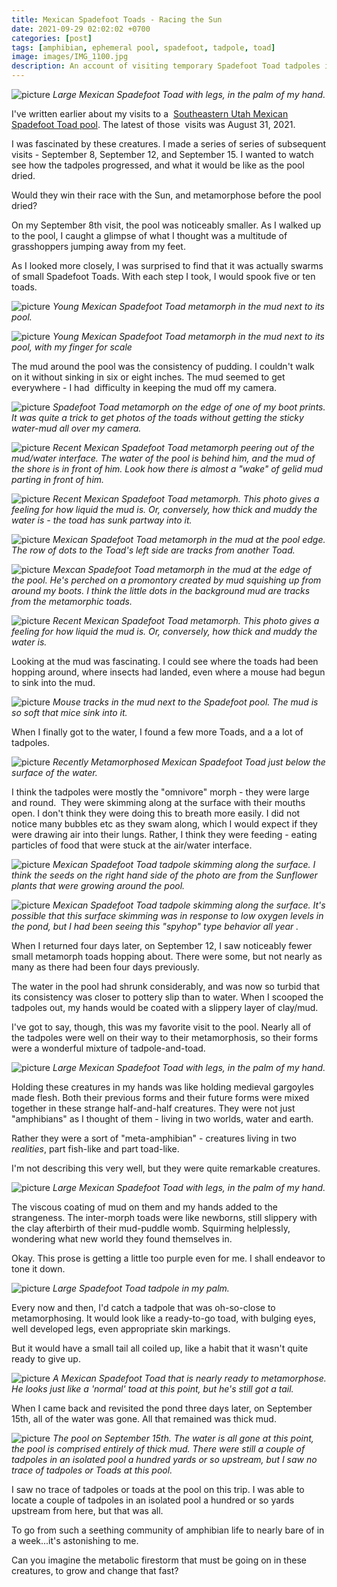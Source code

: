 ```yaml
---
title: Mexican Spadefoot Toads - Racing the Sun
date: 2021-09-29 02:02:02 +0700
categories: [post]
tags: [amphibian, ephemeral pool, spadefoot, tadpole, toad]
image: images/IMG_1100.jpg
description: An account of visiting temporary Spadefoot Toad tadpoles in the Southwest
---
```


![picture](images/IMG_1100.jpg)
*Large Mexican Spadefoot Toad with legs, in the palm of my hand.*

I've written earlier about my visits to a  [Southeastern Utah Mexican Spadefoot Toad pool](/blog/2021/09/04/Spadefoot-Toad-Tadpoles-Metamorphosing). The latest of those  visits was August 31, 2021.

I was fascinated by these creatures. I made a series of series of subsequent visits - September 8, September 12, and September 15. I wanted to watch see how the tadpoles progressed, and what it would be like as the pool dried.

Would they win their race with the Sun, and metamorphose before the pool dried?

On my September 8th visit, the pool was noticeably smaller. As I walked up to the pool, I caught a glimpse of what I thought was a multitude of grasshoppers jumping away from my feet.

As I looked more closely, I was surprised to find that it was actually swarms of small Spadefoot Toads. With each step I took, I would spook five or ten toads.

![picture](images/IMG_0809a.jpg)
*Young Mexican Spadefoot Toad metamorph in the mud next to its pool.*

![picture](images/IMG_0813.jpg)
*Young Mexican Spadefoot Toad metamorph in the mud next to its pool, with my finger for scale*

The mud around the pool was the consistency of pudding. I couldn't walk on it without sinking in six or eight inches. The mud seemed to get everywhere - I had  difficulty in keeping the mud off my camera.

![picture](images/IMG_0888.jpg)
*Spadefoot Toad metamorph on the edge of one of my boot prints. It was quite a trick to get photos of the toads without getting the sticky water-mud all over my camera.*

![picture](images/IMG_0879.jpg)
*Recent Mexican Spadefoot Toad metamorph peering out of the mud/water interface. The water of the pool is behind him, and the mud of the shore is in front of him. Look how there is almost a "wake" of gelid mud parting in front of him.*

![picture](images/IMG_0884.jpg)
*Recent Mexican Spadefoot Toad metamorph. This photo gives a feeling for how liquid the mud is. Or, conversely, how thick and muddy the water is - the toad has sunk partway into it.*

![picture](images/IMG_0891.jpg)
*Mexican Spadefoot Toad metamorph in the mud at the pool edge. The row of dots to the Toad's left side are tracks from another Toad.*

![picture](images/IMG_0872.jpg)
*Mexcan Spadefoot Toad metamorph in the mud at the edge of the pool. He's perched on a promontory created by mud squishing up from around my boots. I think the little dots in the background mud are tracks from the metamorphic toads.*

![picture](images/IMG_0884.jpg)
*Recent Mexican Spadefoot Toad metamorph. This photo gives a feeling for how liquid the mud is. Or, conversely, how thick and muddy the water is.*

Looking at the mud was fascinating. I could see where the toads had been hopping around, where insects had landed, even where a mouse had begun to sink into the mud.

![picture](images/IMG_1106.jpg)
*Mouse tracks in the mud next to the Spadefoot pool. The mud is so soft that mice sink into it.*

When I finally got to the water, I found a few more Toads, and a a lot of tadpoles.

![picture](images/IMG_0865.jpg)
*Recently Metamorphosed Mexican Spadefoot Toad just below the surface of the water.*

I think the tadpoles were mostly the "omnivore" morph - they were large and round.  They were skimming along at the surface with their mouths open. I don't think they were doing this to breath more easily. I did not notice many bubbles etc as they swam along, which I would expect if they were drawing air into their lungs. Rather, I think they were feeding - eating particles of food that were stuck at the air/water interface.

![picture](images/IMG_0848.jpg)
*Mexican Spadefoot Toad tadpole skimming along the surface. I think the seeds on the right hand side of the photo are from the Sunflower plants that were growing around the pool.*

![picture](images/IMG_0850.jpg)
*Mexican Spadefoot Toad tadpole skimming along the surface. It's possible that this surface skimming was in response to low oxygen levels in the pond, but I had been seeing this "spyhop" type behavior all year .*

When I returned four days later, on September 12, I saw noticeably fewer small metamorph toads hopping about. There were some, but not nearly as many as there had been four days previously.

The water in the pool had shrunk considerably, and was now so turbid that its consistency was closer to pottery slip than to water. When I scooped the tadpoles out, my hands would be coated with a slippery layer of clay/mud.

I've got to say, though, this was my favorite visit to the pool. Nearly all of the tadpoles were well on their way to their metamorphosis, so their forms were a wonderful mixture of tadpole-and-toad.

![picture](images/IMG_1100.jpg)
*Large Mexican Spadefoot Toad with legs, in the palm of my hand.*

Holding these creatures in my hands was like holding medieval gargoyles made flesh. Both their previous forms and their future forms were mixed together in these strange half-and-half creatures. They were not just "amphibians" as I thought of them - living in two worlds, water and earth.

Rather they were a sort of "meta-amphibian" - creatures living in two _realities_, part fish-like and part toad-like.

I'm not describing this very well, but they were quite remarkable creatures.

![picture](images/IMG_1080.jpg)
*Large Mexican Spadefoot Toad with legs, in the palm of my hand.*

The viscous coating of mud on them and my hands added to the strangeness. The inter-morph toads were like newborns, still slippery with the clay afterbirth of their mud-puddle womb. Squirming helplessly, wondering what new world they found themselves in.

Okay. This prose is getting a little too purple even for me. I shall endeavor to tone it down.

![picture](images/IMG_0993.jpg)
*Large Spadefoot Toad tadpole in my palm.*

Every now and then, I'd catch a tadpole that was oh-so-close to metamorphosing. It would look like a ready-to-go toad, with bulging eyes, well developed legs, even appropriate skin markings.

But it would have a small tail all coiled up, like a habit that it wasn't quite ready to give up.

![picture](images/IMG_1048.jpg)
*A Mexican Spadefoot Toad that is nearly ready to metamorphose. He looks just like a 'normal' toad at this point, but he's still got a tail.*

When I came back and revisited the pond three days later, on September 15th, all of the water was gone. All that remained was thick mud.

![picture](images/IMG_1191.jpg)
*The pool on September 15th. The water is all gone at this point, the pool is comprised entirely of thick mud. There were still a couple of tadpoles in an isolated pool a hundred yards or so upstream, but I saw no trace of tadpoles or Toads at this pool.*

I saw no trace of tadpoles or toads at the pool on this trip. I was able to locate a couple of tadpoles in an isolated pool a hundred or so yards upstream from here, but that was all.

To go from such a seething community of amphibian life to nearly bare of in a week...it's astonishing to me.

Can you imagine the metabolic firestorm that must be going on in these creatures, to grow and change that fast?
